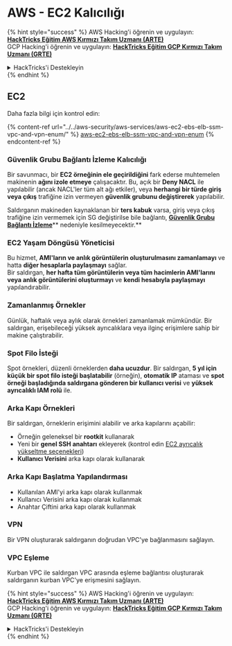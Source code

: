 # AWS - EC2 Kalıcılığı

{% hint style="success" %}
AWS Hacking'i öğrenin ve uygulayın:<img src="/.gitbook/assets/image.png" alt="" data-size="line">[**HackTricks Eğitim AWS Kırmızı Takım Uzmanı (ARTE)**](https://training.hacktricks.xyz/courses/arte)<img src="/.gitbook/assets/image.png" alt="" data-size="line">\
GCP Hacking'i öğrenin ve uygulayın: <img src="/.gitbook/assets/image (2).png" alt="" data-size="line">[**HackTricks Eğitim GCP Kırmızı Takım Uzmanı (GRTE)**<img src="/.gitbook/assets/image (2).png" alt="" data-size="line">](https://training.hacktricks.xyz/courses/grte)

<details>

<summary>HackTricks'i Destekleyin</summary>

* [**Abonelik planlarını**](https://github.com/sponsors/carlospolop) kontrol edin!
* 💬 [**Discord grubuna**](https://discord.gg/hRep4RUj7f) katılın veya [**telegram grubuna**](https://t.me/peass) katılın veya bizi **Twitter** 🐦 [**@hacktricks\_live**](https://twitter.com/hacktricks\_live)** takip edin.**
* **Hacking püf noktalarını paylaşarak PR göndererek** [**HackTricks**](https://github.com/carlospolop/hacktricks) ve [**HackTricks Cloud**](https://github.com/carlospolop/hacktricks-cloud) github depolarına katkıda bulunun.

</details>
{% endhint %}

## EC2

Daha fazla bilgi için kontrol edin:

{% content-ref url="../../aws-security/aws-services/aws-ec2-ebs-elb-ssm-vpc-and-vpn-enum/" %}
[aws-ec2-ebs-elb-ssm-vpc-and-vpn-enum](../../aws-security/aws-services/aws-ec2-ebs-elb-ssm-vpc-and-vpn-enum/)
{% endcontent-ref %}

### Güvenlik Grubu Bağlantı İzleme Kalıcılığı

Bir savunmacı, bir **EC2 örneğinin ele geçirildiğini** fark ederse muhtemelen makinenin **ağını izole etmeye** çalışacaktır. Bu, açık bir **Deny NACL** ile yapılabilir (ancak NACL'ler tüm alt ağı etkiler), veya **herhangi bir türde giriş veya çıkış** trafiğine izin vermeyen **güvenlik grubunu değiştirerek** yapılabilir.

Saldırganın makineden kaynaklanan bir **ters kabuk** varsa, giriş veya çıkış trafiğine izin vermemek için SG değiştirilse bile bağlantı, [**Güvenlik Grubu Bağlantı İzleme**](https://docs.aws.amazon.com/AWSEC2/latest/UserGuide/security-group-connection-tracking.html)** nedeniyle kesilmeyecektir.**

### EC2 Yaşam Döngüsü Yöneticisi

Bu hizmet, **AMI'ların ve anlık görüntülerin oluşturulmasını zamanlamayı** ve hatta **diğer hesaplarla paylaşmayı** sağlar.\
Bir saldırgan, **her hafta tüm görüntülerin veya tüm hacimlerin AMI'larını veya anlık görüntülerini oluşturmayı** ve **kendi hesabıyla paylaşmayı** yapılandırabilir.

### Zamanlanmış Örnekler

Günlük, haftalık veya aylık olarak örnekleri zamanlamak mümkündür. Bir saldırgan, erişebileceği yüksek ayrıcalıklara veya ilginç erişimlere sahip bir makine çalıştırabilir.

### Spot Filo İsteği

Spot örnekleri, düzenli örneklerden **daha ucuzdur**. Bir saldırgan, **5 yıl için küçük bir spot filo isteği başlatabilir** (örneğin), **otomatik IP** ataması ve **spot örneği başladığında saldırgana gönderen bir kullanıcı verisi** ve **yüksek ayrıcalıklı IAM rolü** ile.

### Arka Kapı Örnekleri

Bir saldırgan, örneklerin erişimini alabilir ve arka kapılarını açabilir:

* Örneğin geleneksel bir **rootkit** kullanarak
* Yeni bir **genel SSH anahtarı** ekleyerek (kontrol edin [EC2 ayrıcalık yükseltme seçenekleri](../../aws-security/aws-privilege-escalation/aws-ec2-privesc.md))
* **Kullanıcı Verisini** arka kapı olarak kullanarak

### **Arka Kapı Başlatma Yapılandırması**

* Kullanılan AMI'yi arka kapı olarak kullanmak
* Kullanıcı Verisini arka kapı olarak kullanmak
* Anahtar Çiftini arka kapı olarak kullanmak

### VPN

Bir VPN oluşturarak saldırganın doğrudan VPC'ye bağlanmasını sağlayın.

### VPC Eşleme

Kurban VPC ile saldırgan VPC arasında eşleme bağlantısı oluşturarak saldırganın kurban VPC'ye erişmesini sağlayın.

{% hint style="success" %}
AWS Hacking'i öğrenin ve uygulayın:<img src="/.gitbook/assets/image.png" alt="" data-size="line">[**HackTricks Eğitim AWS Kırmızı Takım Uzmanı (ARTE)**](https://training.hacktricks.xyz/courses/arte)<img src="/.gitbook/assets/image.png" alt="" data-size="line">\
GCP Hacking'i öğrenin ve uygulayın: <img src="/.gitbook/assets/image (2).png" alt="" data-size="line">[**HackTricks Eğitim GCP Kırmızı Takım Uzmanı (GRTE)**<img src="/.gitbook/assets/image (2).png" alt="" data-size="line">](https://training.hacktricks.xyz/courses/grte)

<details>

<summary>HackTricks'i Destekleyin</summary>

* [**Abonelik planlarını**](https://github.com/sponsors/carlospolop) kontrol edin!
* 💬 [**Discord grubuna**](https://discord.gg/hRep4RUj7f) katılın veya [**telegram grubuna**](https://t.me/peass) katılın veya bizi **Twitter** 🐦 [**@hacktricks\_live**](https://twitter.com/hacktricks\_live)** takip edin.**
* **Hacking püf noktalarını paylaşarak PR göndererek** [**HackTricks**](https://github.com/carlospolop/hacktricks) ve [**HackTricks Cloud**](https://github.com/carlospolop/hacktricks-cloud) github depolarına katkıda bulunun.

</details>
{% endhint %}
